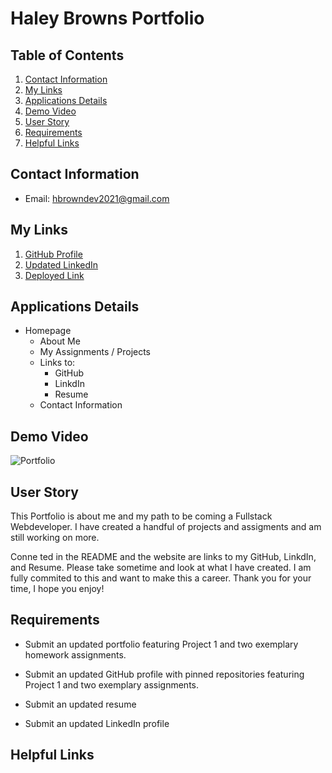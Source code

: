 # Haley Browns Portfolio

## Table of Contents

1. [Contact Information](##Contact-Information)
2. [My Links](##My-Links)
3. [Applications Details](##Applications-Details)
4. [Demo Video](##Demo-Video)
5. [User Story](##User-Story)
6. [Requirements](##Requirements)
7. [Helpful Links](##Helpful-Links)


## Contact Information

* Email: hbrowndev2021@gmail.com

## My Links

1. [GitHub Profile](https://github.com/Hbrown16)
3. [Updated LinkedIn](https://www.linkedin.com/in/haley-brown-b64a6727/)
4. [Deployed Link](https://hbrown16.github.io/Brown-Portfolio/)

## Applications Details
* Homepage
    * About Me
    * My Assignments / Projects
    * Links to:
        * GitHub
        * LinkdIn
        * Resume
    * Contact Information


## Demo Video
![Portfolio](Assets/Images/port.gif)

## User Story
This Portfolio is about me and my path to be coming a Fullstack Webdeveloper. I have created a handful of projects and assigments and am still working on more. 

Conne ted in the README and the website are links to my GitHub, LinkdIn, and Resume. Please take sometime and look at what I have created. I am fully commited to this and want to make this a career. Thank you for your time, I hope you enjoy!

## Requirements

* Submit an updated portfolio featuring Project 1 and two exemplary homework assignments.

* Submit an updated GitHub profile with pinned repositories featuring Project 1 and two exemplary assignments.

* Submit an updated resume

* Submit an updated LinkedIn profile


## Helpful Links
